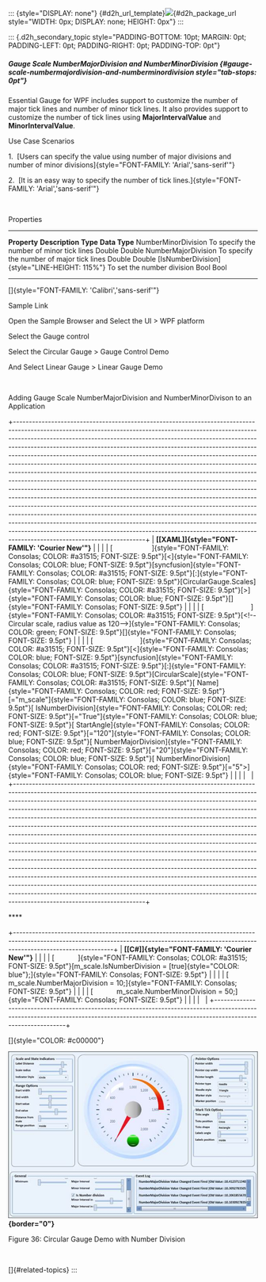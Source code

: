::: {style="DISPLAY: none"}
[](ms-xhelp:///?Id=d2h_url_template){#d2h_url_template}![](!package_url!){#d2h_package_url style="WIDTH: 0px; DISPLAY: none; HEIGHT: 0px"}
:::

::: {.d2h_secondary_topic style="PADDING-BOTTOM: 10pt; MARGIN: 0pt; PADDING-LEFT: 0pt; PADDING-RIGHT: 0pt; PADDING-TOP: 0pt"}
##### Gauge Scale NumberMajorDivision and NumberMinorDivision {#gauge-scale-numbermajordivision-and-numberminordivision style="tab-stops: 0pt"}

Essential Gauge for WPF includes support to customize the number of major tick lines and number of minor tick lines. It also provides support to customize the number of tick lines using **MajorIntervalValue** and **MinorIntervalValue**.

Use Case Scenarios

1.  [Users can specify the value using number of major divisions and number of minor divisions]{style="FONT-FAMILY: 'Arial','sans-serif'"}

2.  [It is an easy way to specify the number of tick lines.]{style="FONT-FAMILY: 'Arial','sans-serif'"}

 

Properties

  ----------------------------------------------- ------------------------------------------- ---------- ---------------
  **Property**                                    **Description**                             **Type**   **Data Type**
  NumberMinorDivision                             To specify the number of minor tick lines   Double     Double
  NumberMajorDivision                             To specify the number of major tick lines   Double     Double
  [IsNumberDivision]{style="LINE-HEIGHT: 115%"}   To set the number division                  Bool       Bool
  ----------------------------------------------- ------------------------------------------- ---------- ---------------

[]{style="FONT-FAMILY: 'Calibri','sans-serif'"} 

Sample Link

Open the Sample Browser and Select the UI \> WPF platform

Select the Gauge control

Select the Circular Gauge \> Gauge Control Demo

And Select Linear Gauge \> Linear Gauge Demo

 

Adding Gauge Scale NumberMajorDivision and NumberMinorDivison to an Application

+-----------------------------------------------------------------------------------------------------------------------------------------------------------------------------------------------------------------------------------------------------------------------------------------------------------------------------------------------------------------------------------------------------------------------------------------------------------------------------------------------------------------------------------------------------------------------------------------------------------------------------------------------------------------------------------------------------------------------------------------------------------------------------------------------------------------------------------------------------------------------------------------------------------------------------------------------------------------------------------------------------------------------------------------------------------------------------------------------------------------------------------------------------------------------------+
| **[\[XAML\]]{style="FONT-FAMILY: 'Courier New'"}**                                                                                                                                                                                                                                                                                                                                                                                                                                                                                                                                                                                                                                                                                                                                                                                                                                                                                                                                                                                                                                                                                                                          |
|                                                                                                                                                                                                                                                                                                                                                                                                                                                                                                                                                                                                                                                                                                                                                                                                                                                                                                                                                                                                                                                                                                                                                                             |
| [                    ]{style="FONT-FAMILY: Consolas; COLOR: #a31515; FONT-SIZE: 9.5pt"}[\<]{style="FONT-FAMILY: Consolas; COLOR: blue; FONT-SIZE: 9.5pt"}[syncfusion]{style="FONT-FAMILY: Consolas; COLOR: #a31515; FONT-SIZE: 9.5pt"}[:]{style="FONT-FAMILY: Consolas; COLOR: blue; FONT-SIZE: 9.5pt"}[CircularGauge.Scales]{style="FONT-FAMILY: Consolas; COLOR: #a31515; FONT-SIZE: 9.5pt"}[\>]{style="FONT-FAMILY: Consolas; COLOR: blue; FONT-SIZE: 9.5pt"}[]{style="FONT-FAMILY: Consolas; FONT-SIZE: 9.5pt"}                                                                                                                                                                                                                                                                                                                                                                                                                                                                                                                                                                                                                                                         |
|                                                                                                                                                                                                                                                                                                                                                                                                                                                                                                                                                                                                                                                                                                                                                                                                                                                                                                                                                                                                                                                                                                                                                                             |
| [                        ]{style="FONT-FAMILY: Consolas; COLOR: #a31515; FONT-SIZE: 9.5pt"}[\<!\--Circular scale, radius value as 120\--\>]{style="FONT-FAMILY: Consolas; COLOR: green; FONT-SIZE: 9.5pt"}[]{style="FONT-FAMILY: Consolas; FONT-SIZE: 9.5pt"}                                                                                                                                                                                                                                                                                                                                                                                                                                                                                                                                                                                                                                                                                                                                                                                                                                                                                                               |
|                                                                                                                                                                                                                                                                                                                                                                                                                                                                                                                                                                                                                                                                                                                                                                                                                                                                                                                                                                                                                                                                                                                                                                             |
| [                        ]{style="FONT-FAMILY: Consolas; COLOR: #a31515; FONT-SIZE: 9.5pt"}[\<]{style="FONT-FAMILY: Consolas; COLOR: blue; FONT-SIZE: 9.5pt"}[syncfusion]{style="FONT-FAMILY: Consolas; COLOR: #a31515; FONT-SIZE: 9.5pt"}[:]{style="FONT-FAMILY: Consolas; COLOR: blue; FONT-SIZE: 9.5pt"}[CircularScale]{style="FONT-FAMILY: Consolas; COLOR: #a31515; FONT-SIZE: 9.5pt"}[ Name]{style="FONT-FAMILY: Consolas; COLOR: red; FONT-SIZE: 9.5pt"}[=\"m_scale\"]{style="FONT-FAMILY: Consolas; COLOR: blue; FONT-SIZE: 9.5pt"}[ IsNumberDivision]{style="FONT-FAMILY: Consolas; COLOR: red; FONT-SIZE: 9.5pt"}[=\"True\"]{style="FONT-FAMILY: Consolas; COLOR: blue; FONT-SIZE: 9.5pt"}[ StartAngle]{style="FONT-FAMILY: Consolas; COLOR: red; FONT-SIZE: 9.5pt"}[=\"120\"]{style="FONT-FAMILY: Consolas; COLOR: blue; FONT-SIZE: 9.5pt"}[ NumberMajorDivision]{style="FONT-FAMILY: Consolas; COLOR: red; FONT-SIZE: 9.5pt"}[=\"20\"]{style="FONT-FAMILY: Consolas; COLOR: blue; FONT-SIZE: 9.5pt"}[ NumberMinorDivision]{style="FONT-FAMILY: Consolas; COLOR: red; FONT-SIZE: 9.5pt"}[=\"5\"\>]{style="FONT-FAMILY: Consolas; COLOR: blue; FONT-SIZE: 9.5pt"} |
|                                                                                                                                                                                                                                                                                                                                                                                                                                                                                                                                                                                                                                                                                                                                                                                                                                                                                                                                                                                                                                                                                                                                                                             |
|                                                                                                                                                                                                                                                                                                                                                                                                                                                                                                                                                                                                                                                                                                                                                                                                                                                                                                                                                                                                                                                                                                                                                                             |
+-----------------------------------------------------------------------------------------------------------------------------------------------------------------------------------------------------------------------------------------------------------------------------------------------------------------------------------------------------------------------------------------------------------------------------------------------------------------------------------------------------------------------------------------------------------------------------------------------------------------------------------------------------------------------------------------------------------------------------------------------------------------------------------------------------------------------------------------------------------------------------------------------------------------------------------------------------------------------------------------------------------------------------------------------------------------------------------------------------------------------------------------------------------------------------+

**** 

+-------------------------------------------------------------------------------------------------------------------------------------------------------------------------------------------+
| **[\[C#\]]{style="FONT-FAMILY: 'Courier New'"}**                                                                                                                                          |
|                                                                                                                                                                                           |
| [            ]{style="FONT-FAMILY: Consolas; COLOR: #a31515; FONT-SIZE: 9.5pt"}[m_scale.IsNumberDivision = [true]{style="COLOR: blue"};]{style="FONT-FAMILY: Consolas; FONT-SIZE: 9.5pt"} |
|                                                                                                                                                                                           |
| [            m_scale.NumberMajorDivision = 10;]{style="FONT-FAMILY: Consolas; FONT-SIZE: 9.5pt"}                                                                                          |
|                                                                                                                                                                                           |
| [            m_scale.NumberMinorDivision = 50;]{style="FONT-FAMILY: Consolas; FONT-SIZE: 9.5pt"}                                                                                          |
|                                                                                                                                                                                           |
|                                                                                                                                                                                           |
+-------------------------------------------------------------------------------------------------------------------------------------------------------------------------------------------+

[]{style="COLOR: #c00000"} 

**![](ImagesExt/image54_39.jpg){border="0"}**

Figure 36: Circular Gauge Demo with Number Division

 

[]{#related-topics}
:::
